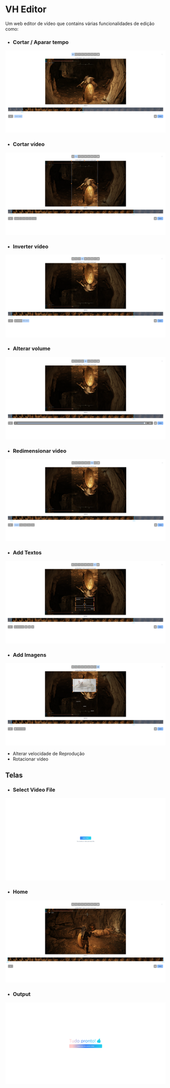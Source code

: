 # VH Editor
Um web editor de vídeo que contains várias funcionalidades de edição como:
- ### Cortar / Aparar tempo
![alt](/public/cut-trim.png)
- ### Cortar vídeo
![alt](/public/cut-video.png)
- ### Inverter vídeo
![alt](/public/revert-video.png)
- ### Alterar volume
![alt](/public/volume.png)
- ### Redimensionar video
![alt](/public/resolution.png)
- ### Add Textos
![alt](/public/add-text.png)
- ### Add Imagens
![alt](/public/add-img.png)
- Alterar velocidade de Reprodução
- Rotacionar vídeo

## Telas
- ### Select Video File
![alt](/public/select-file.png)
- ### Home
![alt](/public/initial.png)
- ### Output
![alt](/public/output.png)
